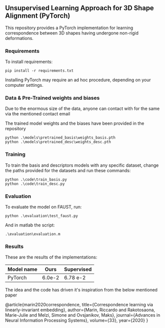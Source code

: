 ## Unsupervised Learning Approach for 3D Shape Alignment (PyTorch)

This repository provides a PyTorch implementation for learning correspondence between 3D shapes having undergone non-rigid deformations.

### Requirements

To install requirements:

```setup
pip install -r requirements.txt
```
Installing PyTorch may require an ad hoc procedure, depending on your computer settings.

### Data & Pre-Trained weights and biases
Due to the enormous size of the data, anyone can contact with for the same via the mentioned contact email

The trained model weights and the biases have been provided in the repository 
```
python .\models\pretrained_basis\weights_basis.pth
python .\models\pretrained_desc\weights_desc.pth
```
### Training

To train the basis and descriptors models with any specific dataset, change the paths provided for the datasets and run these commands:

```train
python .\code\train_basis.py
python .\code\train_desc.py
```

### Evaluation

To evaluate the model on FAUST, run:

```eval
python .\evaluation\test_faust.py
```
And in matlab the script:
```eval
.\evaluation\evaluation.m
```
### Results

These are the results of the implementations:

| Model name         | Ours            |   Supervised       |
| ------------------ |---------------- | -------------- |
| PyTorch            |     6.0e-2      |      6.78 e-2    |

The idea and the code has driven it's inspiration from the below mentioned paper

@article{marin2020correspondence,
  title={Correspondence learning via linearly-invariant embedding},
  author={Marin, Riccardo and Rakotosaona, Marie-Julie and Melzi, Simone and Ovsjanikov, Maks},
  journal={Advances in Neural Information Processing Systems},
  volume={33},
  year={2020}
}
